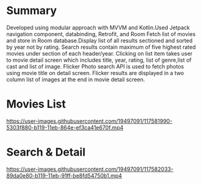 

# Summary 

Developed using modular approach with MVVM and Kotlin.Used Jetpack navigation component, databinding, Retrofit, and Room
Fetch list of movies and store in Room database.Display list of all results sectioned and sorted by year not by rating.
Search results contain maximum of five highest rated movies under section of each header/year.
Clicking on list item takes user to movie detail screen which includes title, year, rating, list of genre,list of cast and list of image.
Flicker Photo search API is used to fetch photos using movie title on detail screen.
Flicker results are displayed in a two column list of images at the end in movie detail screen. 

# Movies List


https://user-images.githubusercontent.com/19497091/117581990-5303f880-b119-11eb-864e-ef3ca41e670f.mp4

# Search & Detail


https://user-images.githubusercontent.com/19497091/117582033-89da0e80-b119-11eb-91ff-be8fd54750b1.mp4

